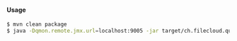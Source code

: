 #### Usage

```sh
$ mvn clean package
$ java -Dqmon.remote.jmx.url=localhost:9005 -jar target/ch.filecloud.queue-monitor-0.0.1-SNAPSHOT.jar
```



